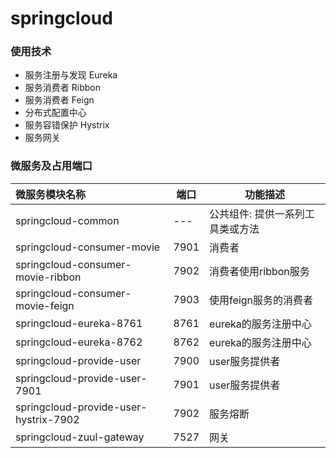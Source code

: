 # springcloud

### 使用技术

- 服务注册与发现 Eureka
- 服务消费者 Ribbon
- 服务消费者 Feign
- 分布式配置中心
- 服务容错保护 Hystrix
- 服务网关
### 微服务及占用端口

| 微服务模块名称                        | 端口 | 功能描述                         |
| :------------------------------------ | ---- | -------------------------------- |
| springcloud-common                    | ---  | 公共组件: 提供一系列工具类或方法 |
| springcloud-consumer-movie            | 7901 | 消费者                           |
| springcloud-consumer-movie-ribbon     | 7902 | 消费者使用ribbon服务             |
| springcloud-consumer-movie-feign      | 7903 | 使用feign服务的消费者            |
| springcloud-eureka-8761               | 8761 | eureka的服务注册中心             |
| springcloud-eureka-8762               | 8762 | eureka的服务注册中心             |
| springcloud-provide-user              | 7900 | user服务提供者                   |
| springcloud-provide-user-7901         | 7901 | user服务提供者                   |
| springcloud-provide-user-hystrix-7902 | 7902 | 服务熔断                         |
| springcloud-zuul-gateway              | 7527 | 网关                             |




